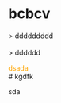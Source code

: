 # bcbcv
&gt; ddddddddd </br>
</br>
&gt; dddddd </br>	
<div style="color:orange;" >dsada</div>
# kgdfk

sda

